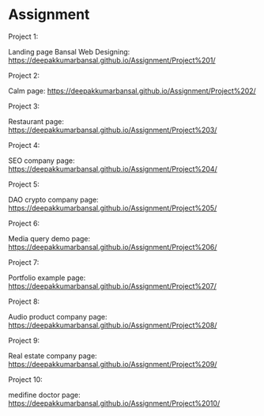 # Assignment
Project 1:

Landing page Bansal Web Designing: https://deepakkumarbansal.github.io/Assignment/Project%201/

Project 2:

Calm page: https://deepakkumarbansal.github.io/Assignment/Project%202/

Project 3:

Restaurant page: https://deepakkumarbansal.github.io/Assignment/Project%203/

Project 4:

SEO company page: https://deepakkumarbansal.github.io/Assignment/Project%204/

Project 5:

DAO crypto company page: https://deepakkumarbansal.github.io/Assignment/Project%205/

Project 6:

Media query demo page: https://deepakkumarbansal.github.io/Assignment/Project%206/

Project 7:

Portfolio example page: https://deepakkumarbansal.github.io/Assignment/Project%207/

Project 8:

Audio product company page: https://deepakkumarbansal.github.io/Assignment/Project%208/

Project 9:

Real estate company page: https://deepakkumarbansal.github.io/Assignment/Project%209/

Project 10:

medifine doctor page: https://deepakkumarbansal.github.io/Assignment/Project%2010/
